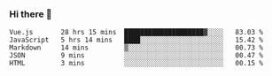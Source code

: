 ### Hi there 👋

<!--
**xin-code/Xin-code** is a ✨ _special_ ✨ repository because its `README.md` (this file) appears on your GitHub profile.

Here are some ideas to get you started:
<!--START_SECTION:waka-->
```text
Vue.js       28 hrs 15 mins  ████████████████████▓░░░░   83.03 % 
JavaScript   5 hrs 14 mins   ████░░░░░░░░░░░░░░░░░░░░░   15.42 % 
Markdown     14 mins         ▒░░░░░░░░░░░░░░░░░░░░░░░░   00.73 % 
JSON         9 mins          ░░░░░░░░░░░░░░░░░░░░░░░░░   00.47 % 
HTML         3 mins          ░░░░░░░░░░░░░░░░░░░░░░░░░   00.15 % 
```
<!--END_SECTION:waka-->
